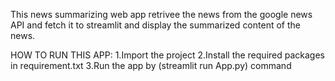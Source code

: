 This news summarizing web app retrivee the news from the google news API and fetch it to streamlit and display the summarized content of the news.

HOW TO RUN THIS APP:
1.Import the project 
2.Install the required packages in requirement.txt
3.Run the app by (streamlit run App.py) command
